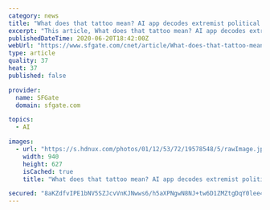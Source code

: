 ```yaml
---
category: news
title: "What does that tattoo mean? AI app decodes extremist political symbols"
excerpt: "This article, What does that tattoo mean? AI app decodes extremist political symbols, originally appeared on CNET.com. You probably have no trouble recognizing the Confederate flag or the LGBTQ rainbow flag."
publishedDateTime: 2020-06-20T18:42:00Z
webUrl: "https://www.sfgate.com/cnet/article/What-does-that-tattoo-mean-AI-app-decodes-15354095.php"
type: article
quality: 37
heat: 37
published: false

provider:
  name: SFGate
  domain: sfgate.com

topics:
  - AI

images:
  - url: "https://s.hdnux.com/photos/01/12/53/72/19578548/5/rawImage.jpg"
    width: 940
    height: 627
    isCached: true
    title: "What does that tattoo mean? AI app decodes extremist political symbols"

secured: "8aKZdfvIPE1bNV5SZJcvVnKJNwws6/h5aXPNgwN8NJ+tw6D1ZMZtgDqY0lee4lmYDfsCcqncA6787C7B7IhXk6drOf/6Q6BNoP6I4u48gH6KRfbJSczyE+8bBko4YLxD+Fjzqg2Hgb4v0xDWzg+ADytxA2kS8+sIQlKEMshSlFwXC+Q3OfYQFTc24dw/XX3G4ZBRBTe4WqPvB7ZZGL1FnYyBKl1edZVt4u7p/3OBAcgk8d7cndoh4lH/O5p4ZDKlFl+LIwQFZnsf0yu0izidGIVht7na9mGmZAYmMLCdXh27rwJJ7CvbO9AMLy/63YwheBu8cQQiRCJOASXVwegHUw==;BgQ0FYGdcv84A7mkNodohA=="
---
```


